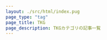 ```yaml
---
layout: ./src/html/index.pug
page_type: "tag"
page_title: TKG
page_description: TKGカテゴリの記事一覧
---
```

